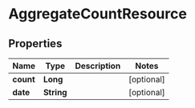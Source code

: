 
# AggregateCountResource

## Properties
Name | Type | Description | Notes
------------ | ------------- | ------------- | -------------
**count** | **Long** |  |  [optional]
**date** | **String** |  |  [optional]



